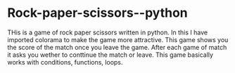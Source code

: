# Rock-paper-scissors--python
THis is a game of rock paper scissors written in python.
In this I have imported colorama to make the game more attractive.
This game shows you the score of the match once you leave the game.
After each game of match it asks you wether to conttinue the match or leave.
This game basically works with conditions, functions, loops.
